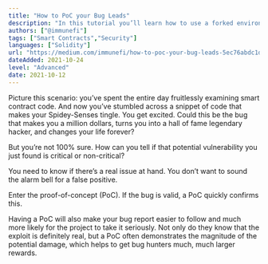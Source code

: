 ```yaml
---
title: "How to PoC your Bug Leads"
description: "In this tutorial you’ll learn how to use a forked environment via Hardhat, to write a PoC for the Alchemix Access Control Exploit."
authors: ["@immunefi"]
tags: ["Smart Contracts","Security"]
languages: ["Solidity"]
url: "https://medium.com/immunefi/how-to-poc-your-bug-leads-5ec76abdc1d8"
dateAdded: 2021-10-24
level: "Advanced"
date: 2021-10-12
---
```


Picture this scenario: you’ve spent the entire day fruitlessly examining smart contract code. And now you’ve stumbled across a snippet of code that makes your Spidey-Senses tingle. You get excited. Could this be the bug that makes you a million dollars, turns you into a hall of fame legendary hacker, and changes your life forever?

But you’re not 100% sure. How can you tell if that potential vulnerability you just found is critical or non-critical?

You need to know if there’s a real issue at hand. You don’t want to sound the alarm bell for a false positive.

Enter the proof-of-concept (PoC). If the bug is valid, a PoC quickly confirms this.

Having a PoC will also make your bug report easier to follow and much more likely for the project to take it seriously. Not only do they know that the exploit is definitely real, but a PoC often demonstrates the magnitude of the potential damage, which helps to get bug hunters much, much larger rewards.